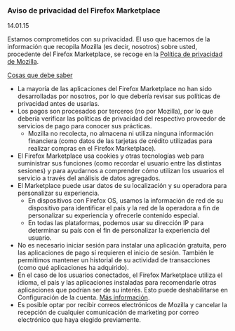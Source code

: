 ### Aviso de privacidad del Firefox Marketplace
14\.01\.15

Estamos comprometidos con su privacidad. El uso que hacemos de la información que recopila Mozilla (es decir, nosotros) sobre usted, procedente del Firefox Marketplace, se recoge en la [Política de privacidad de Mozilla](https://www.mozilla.org/privacy/).

<u>Cosas que debe saber</u>

- La mayoría de las aplicaciones del Firefox Marketplace no han sido desarrolladas por nosotros, por lo que debería revisar sus políticas de privacidad antes de usarlas.
- Los pagos son procesados por terceros (no por Mozilla), por lo que debería verificar las políticas de privacidad del respectivo proveedor de servicios de pago para conocer sus prácticas.
  - Mozilla no recolecta, no almacena ni utiliza ninguna información financiera (como datos de las tarjetas de crédito utilizadas para realizar compras en el Firefox Marketplace).
- El Firefox Marketplace usa cookies y otras tecnologías web para suministrar sus funciones (como recordar el usuario entre las distintas sesiones) y para ayudarnos a comprender cómo utilizan los usuarios el servicio a través del análisis de datos agregados.
- El Marketplace puede usar datos de su localización y su operadora para personalizar su experiencia.
  - En dispositivos con Firefox OS, usamos la información de red de su dispositivo para identificar el país y la red de la operadora a fin de personalizar su experiencia y ofrecerle contenido especial.
  - En todas las plataformas, podemos usar su dirección IP para determinar su país con el fin de personalizar la experiencia del usuario.
- No es necesario iniciar sesión para instalar una aplicación gratuita, pero las aplicaciones de pago sí requieren el inicio de sesión. También le permitimos mantener un historial de su actividad de transacciones (como qué aplicaciones ha adquirido).
- En el caso de los usuarios conectados, el Firefox Marketplace utiliza el idioma, el país y las aplicaciones instaladas para recomendarle otras aplicaciones que podrían ser de su interés. Esto puede deshabilitarse en Configuración de la cuenta. [Más información](https://support.mozilla.org/kb/recommendations-marketplace).
- Es posible optar por recibir correos electrónicos de Mozilla y cancelar la recepción de cualquier comunicación de marketing por correo electrónico que haya elegido previamente.
